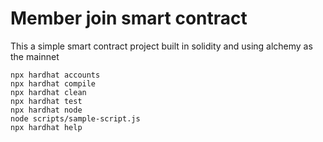 # Member join smart contract

This a simple smart contract project built in solidity and using alchemy as the mainnet

```shell
npx hardhat accounts
npx hardhat compile
npx hardhat clean
npx hardhat test
npx hardhat node
node scripts/sample-script.js
npx hardhat help
```
